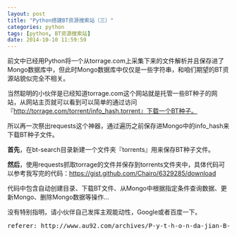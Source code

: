 ```yaml
---
layout: post
title: "Python搭建BT资源搜索站（三）"
categories: python
tags: [python, BT资源搜索站]
date: 2014-10-10 11:59:59
---
```


前文中已经用Python将一个从torrage.com上采集下来的文件解析并且保存进了Mongo数据库中，但此时Mongo数据库中仅仅是一些字符串，和咱们期望的BT资源站貌似完全不相关。

当然聪明的小伙伴是已经知道torrage.com这个网站就是托管一些BT种子的网站，从网站主页就可以看到可以简单的通过访问『http://torrage.com/torrent/info_hash.torrent』下载一个BT种子。

所以再一次祭出requests这个神器，通过遍历之前保存进Mongo中的info_hash来下载BT种子文件。

<b>首先</b>，在bt-search目录新建一个文件夹『torrents』用来保存BT种子文件。

<b>然后</b>，使用requests抓取torrage的文件并保存到torrents文件夹中，具体代码可以参考我写完的代码：https://gist.github.com/Chairo/6329285/download

代码中包含自动创建目录、下载BT文件、从Mongo中根据指定条件查询数据、更新Mongo、删除Mongo数据等操作…

没有特别指明，请小伙伴自己发挥主观能动性，Google或者百度一下。

<pre>
referer: http://www.au92.com/archives/P-y-t-h-o-n-da-jian-B-T-zi-yuan-sou-suo-zhan-san.html
</pre>
